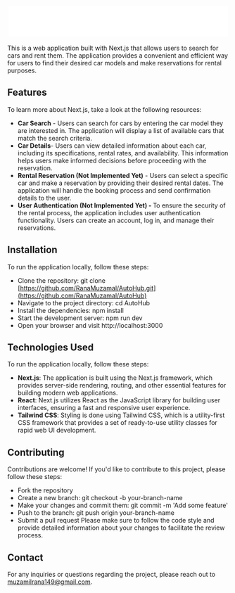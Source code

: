 <p align="center">
  <img src="/public/transparent-logo.png" alt="AutoHub Logo" width="500" height="70" style="margin-top: 60px;">
</p>


This is a web application built with Next.js that allows users to search for cars and rent them. The application provides a convenient and efficient way for users to find their desired car models and make reservations for rental purposes.

## Features

To learn more about Next.js, take a look at the following resources:

-   <strong>Car Search</strong> - Users can search for cars by entering the car model they are interested in. The application will display a list of available cars that match the search criteria.
-   <strong>Car Details</strong>- Users can view detailed information about each car, including its specifications, rental rates, and availability. This information helps users make informed decisions before proceeding with the reservation.
-  <strong>Rental Reservation (Not Implemented Yet)</strong> -  Users can select a specific car and make a reservation by providing their desired rental dates. The application will handle the booking process and send confirmation details to the user.
-  <strong>User Authentication (Not Implemented Yet) - </strong> To ensure the security of the rental process, the application includes user authentication functionality. Users can create an account, log in, and manage their reservations.

## Installation

To run the application locally, follow these steps:

- Clone the repository: git clone [https://github.com/RanaMuzamal/AutoHub.git](https://github.com/RanaMuzamal/AutoHub)
- Navigate to the project directory: cd AutoHub
- Install the dependencies: npm install
- Start the development server: npm run dev
- Open your browser and visit http://localhost:3000

## Technologies Used

To run the application locally, follow these steps:
- <strong>Next.js</strong>: The application is built using the Next.js framework, which provides server-side rendering, routing, and other essential features for building modern web applications.
- <strong>React</strong>: Next.js utilizes React as the JavaScript library for building user interfaces, ensuring a fast and responsive user experience.
- <strong>Tailwind CSS</strong>: Styling is done using Tailwind CSS, which is a utility-first CSS framework that provides a set of ready-to-use utility classes for rapid web UI development.

## Contributing

Contributions are welcome! If you'd like to contribute to this project, please follow these steps:

- Fork the repository
- Create a new branch: git checkout -b your-branch-name
- Make your changes and commit them: git commit -m 'Add some feature'
- Push to the branch: git push origin your-branch-name
- Submit a pull request
Please make sure to follow the code style and provide detailed information about your changes to facilitate the review process.

## Contact
For any inquiries or questions regarding the project, please reach out to muzamilrana149@gmail.com.
